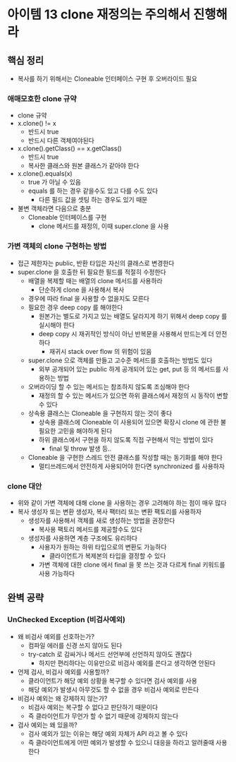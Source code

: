 # 아이템 13 clone 재정의는 주의해서 진행해라
## 핵심 정리
* 복사를 하기 위해서는 Cloneable 인터페이스 구현 후 오버라이드 필요
### 애매모호한 clone 규약
* clone 규약
* x.clone() != x
  * 반드시 true
  * 반드시 다른 객체여야된다
* x.clone().getClass() == x.getClass()
  * 반드시 true
  * 복사한 클래스와 원본 클래스가 같아야 한다
* x.clone().equals(x)
  * true 가 아닐 수 있음
  * equals 를 하는 경우 같을수도 있고 다를 수도 있다
    * 다른 필드 값을 셋팅 하는 경우도 있기 때문
* 불변 객체라면 다음으로 충분
  * Cloneable 인터페이스를 구현
    * clone 메서드를 재정의, 이때 super.clone 을 사용

### 가변 객체의 clone 구현하는 방법
* 접근 제한자는 public, 반환 타입은 자신의 클래스로 변경한다
* super.clone 을 호출한 뒤 필요한 필드를 적절히 수정한다
  * 배열을 복제할 때는 배열의 clone 메서드를 사용하라
    * 단순하게 clone 을 사용해서 복사
  * 경우에 따라 final 을 사용할 수 없을지도 모른다
  * 필요한 경우 deep copy 를 해야한다
    * 원본가는 별도로 가지고 있는 배열도 달라지게 하기 위해서 deep copy 를 실시해야 한다
    * deep copy 시 재귀적인 방식이 아닌 반복문을 사용해서 만드는게 더 안전하다
      * 재귀시 stack over flow 의 위험이 있음 
  * super.clone 으로 객체를 만들고 고수준 메서드를 호출하는 방법도 있다
    * 외부 공개되어 있는 public 하게 공개되어 있는 get, put 등 의 메서드를 사용하는 방법
  * 오버라이딩 할 수 있는 메서드는 참조하지 않도록 조심해야 한다
    * 재정의 할 수 있는 메서드가 있으면 하위 클래스에서 재정의 시 동작이 변할 수 있다
  * 상속용 클래스는 Cloneable 을 구현하지 않는 것이 좋다
    * 상속용 클래스에 Cloneable 이 사용되어 있으면 확장시 clone 에 관한 불필요한 고민을 해야하게 된다
    * 하위 클래스에서 구현을 하지 않도록 직접 구현해서 막는 방법이 있다
      * final 및 throw 발생 등..
  * Cloneable 을 구현한 스레드 안전 클래스를 작성할 때는 동기화를 해야 한다
    * 멀티쓰레드에서 안전하게 사용되어야 한다면 synchronized 를 사용하자

### clone 대안
* 위와 같이 가변 객체에 대해 clone 을 사용하는 경우 고려해야 하는 점이 매우 많다
* 복사 생성자 또는 변환 생성자, 복사 팩터리 또는 변환 팩토리를 사용하자
  * 생성자를 사용해서 객체를 새로 생성하는 방법을 권장한다
    * 복사용 팩토리 메서드를 제공할수도 있다
  * 생성자를 사용하면 계층 구조에도 유리하다
    * 사용자가 원하는 하위 타입으로의 변환도 가능하다
      * 클라이언트가 복제본의 타입을 결정할 수 있다
    * 가변 객체에 대한 clone 에서 final 을 못 쓰는 것과 다르게 final 키워드를 사용 가능하다

## 완벽 공략
### UnChecked Exception (비검사예외)
* 왜 비검사 예외를 선호하는가?
  * 컴파일 에러를 신경 쓰지 않아도 된다
  * try-catch 로 감싸거나 메서드 선언부에 선언하지 않아도 괜찮다
    * 하지만 편리하다는 이유만으로 비검사 예외를 쓴다고 생각하면 안된다
* 언제 검사, 비검사 예외를 사용할까?
  * 클라이언트가 해당 예외 상황을 복구할 수 있다면 검사 예외를 사용
  * 해당 예외가 발생시 아무것도 할 수 없을 경우 비검사 예외로 만든다
* 비검사 예외는 왜 강제하지 않는가?
  * 비검사 예외는 복구할 수 없다고 판단하기 때문이다
  * 즉 클라이언트가 무언가 할 수 없기 때문에 강제하지 않는다
* 검사 예외는 왜 있을까?
  * 검사 예외가 있는 이유는 해당 예외 자체가 API 라고 볼 수 있다
  * 즉 클라이언트에게 어떤 예외가 발생할 수 있으니 대응을 하라고 알려줄때 사용한다